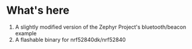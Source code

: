 # What's here
1. A slightly modified version of the Zephyr Project's bluetooth/beacon example
2. A flashable binary for nrf52840dk/nrf52840
